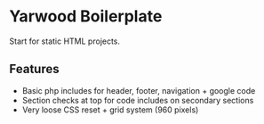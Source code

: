 Yarwood Boilerplate
==============

Start for static HTML projects.

Features
--------------

- Basic php includes for header, footer, navigation + google code
- Section checks at top for code includes on secondary sections
- Very loose CSS reset + grid system (960 pixels)